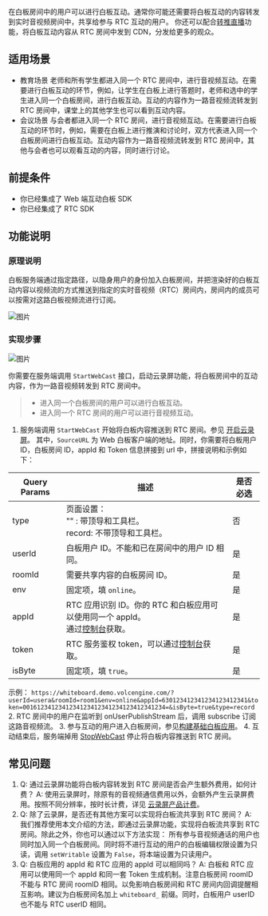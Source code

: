 在白板房间中的用户可以进行白板互动。通常你可能还需要将白板互动的内容转发到实时音视频房间中，共享给参与 RTC 互动的用户。
你还可以配合[转推直播](https://www.volcengine.com/docs/6348/153583)功能，将白板互动内容从 RTC 房间中发到 CDN，分发给更多的观众。
## 适用场景
* 教育场景
老师和所有学生都进入同一个 RTC 房间中，进行音视频互动。在需要进行白板互动的环节，例如，让学生在白板上进行答题时，老师和选中的学生进入同一个白板房间，进行白板互动。互动的内容作为一路音视频流转发到 RTC 房间中，课堂上的其他学生也可以看到互动内容。
* 会议场景
与会者都进入同一个 RTC 房间，进行音视频互动。在需要进行白板互动的环节时，例如，需要在白板上进行推演和讨论时，双方代表进入同一个白板房间进行白板互动。互动内容作为一路音视频流转发到 RTC 房间中，其他与会者也可以观看互动的内容，同时进行讨论。
## 前提条件
* 你已经集成了 Web 端互动白板 SDK
* 你已经集成了 RTC SDK
## 功能说明
### 原理说明
白板服务端通过指定路径，以隐身用户的身份加入白板房间，并把渲染好的白板互动内容以视频流的方式推送到指定的实时音视频（RTC）房间内，房间内的成员可以按需对这路白板视频流进行订阅。

![图片](https://p9-arcosite.byteimg.com/tos-cn-i-goo7wpa0wc/03362e3198e34444a37d4857dc4d0682~tplv-goo7wpa0wc-image.image)

### 实现步骤

![图片](https://p9-arcosite.byteimg.com/tos-cn-i-goo7wpa0wc/cbb97091c9ee4142bac6f1384f812052~tplv-goo7wpa0wc-image.image)

你需要在服务端调用 `StartWebCast` 接口，启动云录屏功能，将白板房间中的互动内容，作为一路音视频转发到 RTC 房间中。
> - 进入同一个白板房间的用户可以进行白板互动。
> - 进入同一个 RTC 房间的用户可以进行音视频互动。

1. 服务端调用 `StartWebCast` 开始将白板内容推送到 RTC 房间。参见 [开启云录屏](https://www.volcengine.com/docs/6348/119513)。
其中，`SourceURL` 为 Web 白板客户端的地址。同时，你需要将白板用户 ID，白板房间 ID，appId 和 Token 信息拼接到 url 中，拼接说明和示例如下：

| Query Params | 描述 |  是否必选 |
| --- | --- | --- |
| type <br>  | 页面设置： <br> "" :  带顶导和工具栏。 <br> record: 不带顶导和工具栏。 | 否 |
| userId | 白板用户 ID。不能和已在房间中的用户 ID 相同。 | 是 |
| roomId | 需要共享内容的白板房间 ID。 | 是 |
| env | 固定项，填 `online`。 | 是 |
| appId | RTC 应用识别 ID。你的 RTC 和白板应用可以使用同一个 appId。 <br> 通过[控制台](https://console.volcengine.com/rtc/listRTC)获取。 | 是 |
| token | RTC 服务鉴权 token，可以通过[控制台](https://console.volcengine.com/rtc/listRTC)获取。 | 是 |
| isByte | 固定项，填 `true`。 | 是 |

示例：
`https://whiteboard.demo.volcengine.com/?userId=usera&roomId=room1&env=online&appId=630123412341234123412341&token=0016123412341234123412341234123412341234=&isByte=true&type=record`
2. RTC 房间中的用户在监听到 onUserPublishStream 后，调用 subscribe 订阅这路音视频流。
3. 参与互动的用户进入白板房间，参见[构建基础白板应用](148387)。
4. 互动结束后，服务端掉用 [StopWebCast](119514) 停止将白板内容推送到 RTC 房间。
## 常见问题

1. Q: 通过云录屏功能将白板内容转发到 RTC 房间是否会产生额外费用，如何计费？
A: 使用云录屏时，除原有的音视频通信费用以外，会额外产生云录屏费用。按照不同分辨率，按时长计费，详见 [云录屏产品计费](69871.md#%E4%BA%91%E5%BD%95%E5%B1%8F)。
2. Q: 除了云录屏，是否还有其他方案可以实现将白板流共享到 RTC 房间？
A: 我们推荐使用本文介绍的方法，即通过云录屏功能，实现将白板流共享到 RTC 房间。除此之外，你也可以通过以下方法实现：
所有参与音视频通话的用户也同时加入同一个白板房间。同时将不进行互动的用户的白板编辑权限设置为只读，调用 `setWritable` 设置为 `False`，将本端设置为只读用户。
3. Q: 白板应用的 appId 和 RTC 应用的 appId 可以相同吗？
A: 白板和 RTC 应用可以使用同一个 appId 和同一套 Token 生成机制。注意白板房间 roomID 不能与 RTC 房间 roomID 相同。以免影响白板房间和 RTC 房间内回调提醒相互影响。建议为白板房间名加上 `whiteboard_` 前缀。同时，白板用户 userID 也不能与 RTC userID 相同。